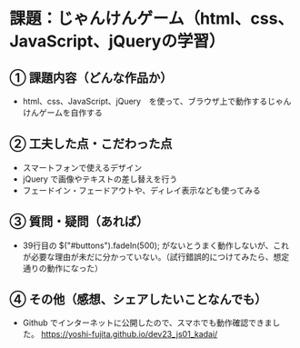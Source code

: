 # 課題：じゃんけんゲーム（html、css、JavaScript、jQueryの学習）

## ① 課題内容（どんな作品か）
- html、css、JavaScript、jQuery　を使って、ブラウザ上で動作するじゃんけんゲームを自作する

## ② 工夫した点・こだわった点
- スマートフォンで使えるデザイン
- jQuery で画像やテキストの差し替えを行う
- フェードイン・フェードアウトや、ディレイ表示なども使ってみる

## ③ 質問・疑問（あれば）
- 39行目の $("#buttons").fadeIn(500); がないとうまく動作しないが、これが必要な理由が未だに分かっていない。（試行錯誤的につけてみたら、想定通りの動作になった）　

## ④ その他（感想、シェアしたいことなんでも）
- Github でインターネットに公開したので、スマホでも動作確認できました。
https://yoshi-fujita.github.io/dev23_js01_kadai/

